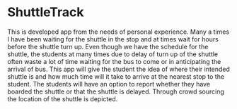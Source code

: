 # ShuttleTrack

This is developed app from the needs of personal experience. Many a times I have been waiting for the shuttle in the stop and at times wait for hours before the shuttle turn up. Even though we have the schedule for the shuttle, the students at many times due to delay of turn up of the shuttle often waste a lot of time waiting for the bus to come or in anticipating the arrival of bus.
This app will give the student the idea of where their intended shuttle is and how much time will it take to arrive at the nearest stop to the student. The students will have an option to report whether they have boarded the shuttle or that the shuttle is delayed.
Through crowd sourcing the location of the shuttle is depicted.
